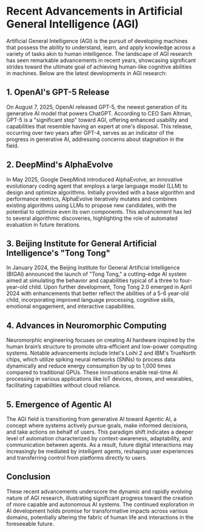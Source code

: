 # Recent Advancements in Artificial General Intelligence (AGI)

Artificial General Intelligence (AGI) is the pursuit of developing machines that possess the ability to understand, learn, and apply knowledge across a variety of tasks akin to human intelligence. The landscape of AGI research has seen remarkable advancements in recent years, showcasing significant strides toward the ultimate goal of achieving human-like cognitive abilities in machines. Below are the latest developments in AGI research:

## 1. OpenAI's GPT-5 Release
On August 7, 2025, OpenAI released GPT-5, the newest generation of its generative AI model that powers ChatGPT. According to CEO Sam Altman, GPT-5 is a "significant step" toward AGI, offering enhanced usability and capabilities that resemble having an expert at one's disposal. This release, occurring over two years after GPT-4, serves as an indicator of the progress in generative AI, addressing concerns about stagnation in the field. 

## 2. DeepMind's AlphaEvolve
In May 2025, Google DeepMind introduced AlphaEvolve, an innovative evolutionary coding agent that employs a large language model (LLM) to design and optimize algorithms. Initially provided with a base algorithm and performance metrics, AlphaEvolve iteratively mutates and combines existing algorithms using LLMs to propose new candidates, with the potential to optimize even its own components. This advancement has led to several algorithmic discoveries, highlighting the role of automated evaluation in future iterations.

## 3. Beijing Institute for General Artificial Intelligence's "Tong Tong"
In January 2024, the Beijing Institute for General Artificial Intelligence (BIGAI) announced the launch of "Tong Tong," a cutting-edge AI system aimed at simulating the behavior and capabilities typical of a three to four-year-old child. Upon further development, Tong Tong 2.0 emerged in April 2024 with enhancements that better reflect the abilities of a 5-6 year-old child, incorporating improved language processing, cognitive skills, emotional engagement, and interactive capabilities.

## 4. Advances in Neuromorphic Computing
Neuromorphic engineering focuses on creating AI hardware inspired by the human brain’s structure to promote ultra-efficient and low-power computing systems. Notable advancements include Intel's Loihi 2 and IBM's TrueNorth chips, which utilize spiking neural networks (SNNs) to process data dynamically and reduce energy consumption by up to 1,000 times compared to traditional GPUs. These innovations enable real-time AI processing in various applications like IoT devices, drones, and wearables, facilitating capabilities without cloud reliance.

## 5. Emergence of Agentic AI
The AGI field is transitioning from generative AI toward Agentic AI, a concept where systems actively pursue goals, make informed decisions, and take actions on behalf of users. This paradigm shift indicates a deeper level of automation characterized by context-awareness, adaptability, and communication between agents. As a result, future digital interactions may increasingly be mediated by intelligent agents, reshaping user experiences and transferring control from platforms directly to users.

## Conclusion
These recent advancements underscore the dynamic and rapidly evolving nature of AGI research, illustrating significant progress toward the creation of more capable and autonomous AI systems. The continued exploration in AI development holds promise for transformative impacts across various domains, potentially altering the fabric of human life and interactions in the foreseeable future.